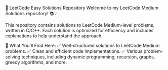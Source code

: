 🚀 LeetCode Easy Solutions Repository Welcome to my LeetCode Medium Solutions repository! 📚💡

This repository contains solutions to LeetCode Medium-level problems, written in C/C++. Each solution is optimized for efficiency and includes explanations to help understand the approach.

📌 What You'll Find Here: ✅ Well-structured solutions to LeetCode Medium problems. ✅ Clean and efficient code implementations. ✅ Various problem-solving techniques, including dynamic programming, recursion, graphs, greedy algorithms, and more.
